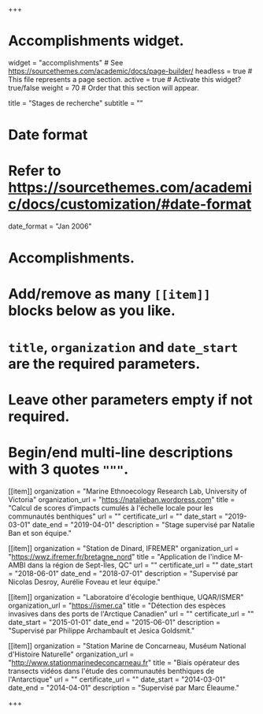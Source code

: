 +++
# Accomplishments widget.
widget = "accomplishments"  # See https://sourcethemes.com/academic/docs/page-builder/
headless = true  # This file represents a page section.
active = true  # Activate this widget? true/false
weight = 70  # Order that this section will appear.

title = "Stages de recherche"
subtitle = ""

# Date format
#   Refer to https://sourcethemes.com/academic/docs/customization/#date-format
date_format = "Jan 2006"

# Accomplishments.
#   Add/remove as many `[[item]]` blocks below as you like.
#   `title`, `organization` and `date_start` are the required parameters.
#   Leave other parameters empty if not required.
#   Begin/end multi-line descriptions with 3 quotes `"""`.

[[item]]
  organization = "Marine Ethnoecology Research Lab, University of Victoria"
  organization_url = "https://natalieban.wordpress.com"
  title = "Calcul de scores d'impacts cumulés à l'échelle locale pour les communautés benthiques"
  url = ""
  certificate_url = ""
  date_start = "2019-03-01"
  date_end = "2019-04-01"
  description = "Stage supervisé par Natalie Ban et son équipe."

[[item]]
  organization = "Station de Dinard, IFREMER"
  organization_url = "https://wwz.ifremer.fr/bretagne_nord"
  title = "Application de l'indice M-AMBI dans la région de Sept-Îles, QC"
  url = ""
  certificate_url = ""
  date_start = "2018-06-01"
  date_end = "2018-07-01"
  description = "Supervisé par Nicolas Desroy, Aurélie Foveau et leur équipe."

[[item]]
  organization = "Laboratoire d'écologie benthique, UQAR/ISMER"
  organization_url = "https://ismer.ca"
  title = "Détection des espèces invasives dans des ports de l'Arctique Canadien"
  url = ""
  certificate_url = ""
  date_start = "2015-01-01"
  date_end = "2015-06-01"
  description = "Supervisé par Philippe Archambault et Jesica Goldsmit."

[[item]]
  organization = "Station Marine de Concarneau, Muséum National d'Histoire Naturelle"
  organization_url = "http://www.stationmarinedeconcarneau.fr"
  title = "Biais opérateur des transects vidéos dans l'étude des communautés benthiques de l'Antarctique"
  url = ""
  certificate_url = ""
  date_start = "2014-03-01"
  date_end = "2014-04-01"
  description = "Supervisé par Marc Éleaume."

+++
